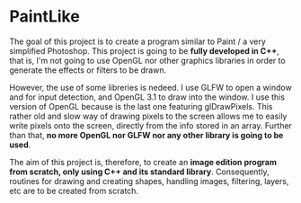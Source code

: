 # PaintLike

The goal of this project is to create a program similar to Paint / a very simplified Photoshop.
This project is going to be **fully developed in C++**, that is, I'm not going to use OpenGL nor other graphics libraries in order to generate the effects or filters to be drawn.

However, the use of some libreries is nedeed. I use GLFW to open a window and for input detection, and OpenGL 3.1 to draw into the window. I use this version of OpenGL because is the last one featuring glDrawPixels. This rather old and slow way of drawing pixels to the screen allows me to easily write pixels onto the screen, directly from the info stored in an array. Further than that, **no more OpenGL nor GLFW nor any other library is going to be used**.

The aim of this project is, therefore, to create an **image edition program from scratch, only using C++ and its standard library**. Consequently, routines for drawing and creating shapes, handling images, filtering, layers, etc are to be created from scratch.
